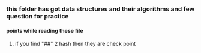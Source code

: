 ### this folder has got data structures and their algorithms and few question for practice

#### points while reading these file 
1. if you  find "##" 2 hash then they are check point 